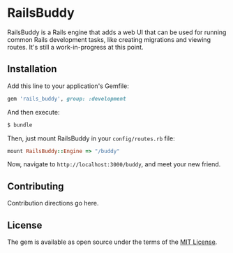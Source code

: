 # RailsBuddy

RailsBuddy is a Rails engine that adds a web UI that can be used for running common Rails development tasks, like creating migrations and viewing routes. It's still a work-in-progress at this point.

## Installation
Add this line to your application's Gemfile:

```ruby
gem 'rails_buddy', group: :development
```

And then execute:
```bash
$ bundle
```

Then, just mount RailsBuddy in your `config/routes.rb` file:

```ruby
mount RailsBuddy::Engine => "/buddy"
```

Now, navigate to `http://localhost:3000/buddy`, and meet your new friend.

## Contributing
Contribution directions go here.

## License
The gem is available as open source under the terms of the [MIT License](http://opensource.org/licenses/MIT).
